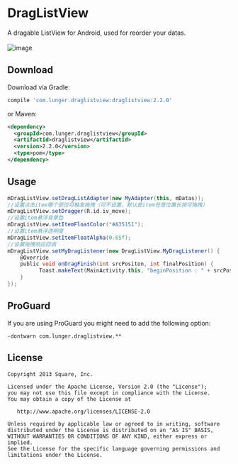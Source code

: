 DragListView
=======  
A dragable ListView for Android, used for reorder your datas.   
<br>
![image](https://raw.githubusercontent.com/lungerWang/draglistview/master/DragListView.gif)  


Download
--------

Download via Gradle:
```groovy
compile 'com.lunger.draglistview:draglistview:2.2.0'
```
or Maven:
```xml
<dependency>
  <groupId>com.lunger.draglistview</groupId>
  <artifactId>draglistview</artifactId>
  <version>2.2.0</version>
  <type>pom</type>
</dependency>
```


Usage
--------
```groovy
mDragListView.setDragListAdapter(new MyAdapter(this, mDatas));
//设置点击item哪个部位可触发拖拽（可不设置，默认是item任意位置长按可拖拽）
mDragListView.setDragger(R.id.iv_move);
//设置item悬浮背景色
mDragListView.setItemFloatColor("#A35151");
//设置item悬浮透明度
mDragListView.setItemFloatAlpha(0.65f);
//设置拖拽响应回调
mDragListView.setMyDragListener(new DragListView.MyDragListener() {
    @Override
    public void onDragFinish(int srcPositon, int finalPosition) {
          Toast.makeText(MainActivity.this, "beginPosition : " + srcPositon + "...endPosition : " + finalPosition, Toast.LENGTH_LONG).show();
    }
});
```
ProGuard
--------

If you are using ProGuard you might need to add the following option:
```
-dontwarn com.lunger.draglistview.**
```



License
--------

    Copyright 2013 Square, Inc.

    Licensed under the Apache License, Version 2.0 (the "License");
    you may not use this file except in compliance with the License.
    You may obtain a copy of the License at

       http://www.apache.org/licenses/LICENSE-2.0

    Unless required by applicable law or agreed to in writing, software
    distributed under the License is distributed on an "AS IS" BASIS,
    WITHOUT WARRANTIES OR CONDITIONS OF ANY KIND, either express or implied.
    See the License for the specific language governing permissions and
    limitations under the License.


 [1]: http://square.github.io/picasso/
 [2]: https://search.maven.org/remote_content?g=com.squareup.picasso&a=picasso&v=LATEST
 [snap]: https://oss.sonatype.org/content/repositories/snapshots/